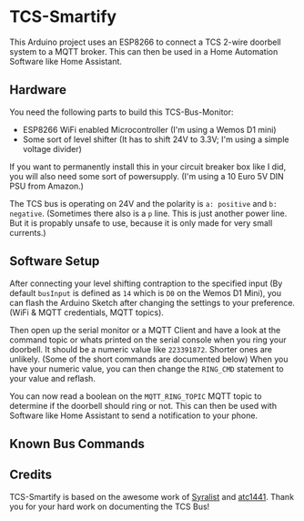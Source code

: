 # TCS-Smartify

This Arduino project uses an ESP8266 to connect a TCS 2-wire doorbell system to a MQTT broker. This can then be used in a Home Automation Software like Home Assistant.

## Hardware
You need the following parts to build this TCS-Bus-Monitor:
- ESP8266 WiFi enabled Microcontroller (I'm using a Wemos D1 mini)
- Some sort of level shifter (It has to shift 24V to 3.3V; I'm using a simple voltage divider)

If you want to permanently install this in your circuit breaker box like I did, you will also need some sort of powersupply.
(I'm using a 10 Euro 5V DIN PSU from Amazon.)

The TCS bus is operating on 24V and the polarity is `a: positive` and `b: negative`. (Sometimes there also is a `p` line. This is just another power line. But it is propably unsafe to use, because it is only made for very small currents.)

## Software Setup
After connecting your level shifting contraption to the specified input (By default `busInput` is defined as `14` which is `D0` on the Wemos D1 Mini), you can flash the Arduino Sketch after changing the settings to your preference. (WiFi & MQTT credentials, MQTT topics).

Then open up the serial monitor or a MQTT Client and have a look at the command topic or whats printed on the serial console when you ring your doorbell.
It should be a numeric value like `223391872`. Shorter ones are unlikely. (Some of the short commands are documented below)
When you have your numeric value, you can then change the `RING_CMD` statement to your value and reflash.

You can now read a boolean on the `MQTT_RING_TOPIC` MQTT topic to determine if the doorbell should ring or not. This can then be used with Software like Home Assistant to send a notification to your phone.

## Known Bus Commands


## Credits
TCS-Smartify is based on the awesome work of [Syralist](https://github.com/Syralist/tcs-monitor) and [atc1441](https://github.com/atc1441/TCSintercomArduino).
Thank you for your hard work on documenting the TCS Bus!